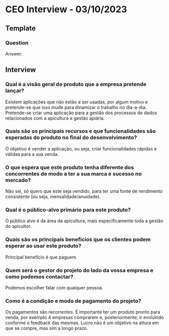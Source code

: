 # CEO Interview - 03/10/2023

## Template

### Question

Answer.

## Interview

### Qual é a visão geral do produto que a empresa pretende lançar?

Existem aplicações que não estão a ser usadas, por algum motivo e pretende-se que isso mude para dinamizar o trabalho no dia-a-dia. Pretende-se criar uma aplicação para a gestão dos processos de dados relacionados com a apicultura e gestão apiária.

### Quais são os principais recursos e que funcionalidades são esperadas do produto no final do desenvolvimento?

O objetivo é vender a aplicação, ou seja, criar funcionalidades rápidas e válidas para a sua venda.

### O que espera que este produto tenha diferente dos concorrentes de modo a ter a sua marca e sucesso no mercado?

Não sei, só quero que este seja vendido, para ter uma fonte de rendimento consistente (ou seja, mensalidade/anuidade).

### Qual é o público-alvo primário para este produto?

O público alvo é da área da apicultura, mais especificamente toda a gestão do apicultor.

### Quais são os principais benefícios que os clientes podem esperar ao usar este produto?

Principal benefício é que paguem.

### Quem será o gestor do projeto do lado da vossa empresa e como podemos contactar?

Podemos escolher falar com qualquer pessoa.

### Como é a condição e modo de pagamento do projeto?

Os pagamentos são recorrentes. É importante ter um produto pronto para venda, por exemplo 4 empresas comprarem e, posteriormente, ir evoluindo conforme o feedback das mesmas. Lucro não é um objetivo na altura em que se compre, mas sim a longo prazo.